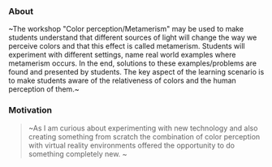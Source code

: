 ### About

~The workshop "Color perception/Metamerism" may be used to make students understand that different sources of light will change 
the way we perceive colors and that this effect is called metamerism. Students will experiment with different settings, 
name real world examples where metamerism occurs. In the end, solutions to these examples/problems are found and presented by students. 
The key aspect of the learning scenario is to make students aware of the relativeness of colors and the human perception of them.~

### Motivation

> ~As I am curious about experimenting with new technology and also creating something from scratch the combination of color perception 
with virtual reality environments offered the opportunity to do something completely new. ~
